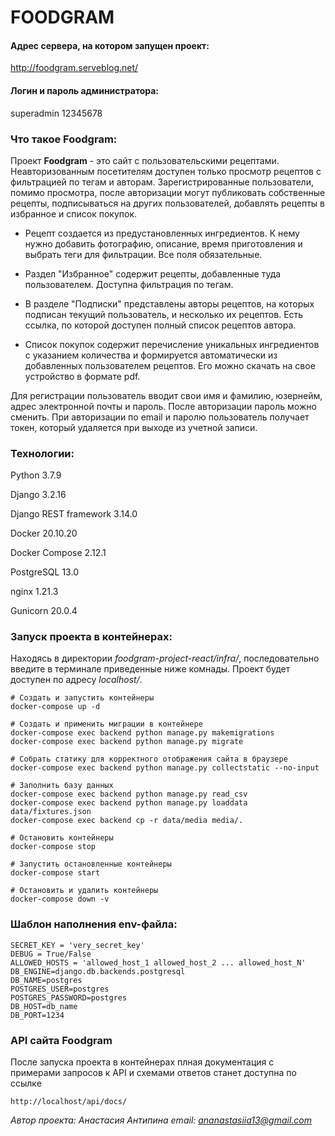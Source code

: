 # FOODGRAM

#### Адрес сервера, на котором запущен проект:

http://foodgram.serveblog.net/

#### Логин и пароль администратора:

superadmin
12345678

### Что такое Foodgram:

Проект **Foodgram** - это сайт с пользовательскими рецептами. Неавторизованным посетителям доступен только просмотр рецептов с фильтрацией по тегам и авторам. Зарегистрированные пользователи, помимо просмотра, после авторизации могут публиковать собственные рецепты, подписываться на других пользователей, добавлять рецепты в избранное и список покупок.

* Рецепт создается из предустановленных ингредиентов. К нему нужно добавить фотографию, описание, время приготовления и выбрать теги для фильтрации. Все поля обязательные.

* Раздел "Избранное" содержит рецепты, добавленные туда пользователем. Доступна фильтрация по тегам.

* В разделе "Подписки" представлены авторы рецептов, на которых подписан текущий пользователь, и несколько их рецептов. Есть ссылка, по которой доступен полный список рецептов автора.

* Список покупок содержит перечисление уникальных ингредиентов с указанием количества и формируется автоматически из добавленных пользователем рецептов. Его можно скачать на свое устройство в формате pdf.

Для регистрации пользователь вводит свои имя и фамилию, юзернейм, адрес электронной почты и пароль. После авторизации пароль можно сменить. При авторизации по email и паролю пользователь получает токен, который удаляется при выходе из учетной записи.

### Технологии:

Python 3.7.9

Django 3.2.16

Django REST framework 3.14.0

Docker 20.10.20

Docker Compose 2.12.1

PostgreSQL 13.0

nginx 1.21.3

Gunicorn 20.0.4

### Запуск проекта в контейнерах:

Находясь в директории *foodgram-project-react/infra/*, последовательно введите в терминале приведенные ниже комнады. Проект будет доступен по адресу *localhost/*.

```
# Создать и запустить контейнеры
docker-compose up -d

# Создать и применить миграции в контейнере
docker-compose exec backend python manage.py makemigrations
docker-compose exec backend python manage.py migrate

# Собрать статику для корректного отображения сайта в браузере
docker-compose exec backend python manage.py collectstatic --no-input

# Заполнить базу данных
docker-compose exec backend python manage.py read_csv
docker-compose exec backend python manage.py loaddata data/fixtures.json
docker-compose exec backend cp -r data/media media/.

# Остановить контейнеры
docker-compose stop

# Запустить остановленные контейнеры
docker-compose start

# Остановить и удалить контейнеры
docker-compose down -v
```

### Шаблон наполнения env-файла:
```
SECRET_KEY = 'very_secret_key'
DEBUG = True/False
ALLOWED_HOSTS = 'allowed_host_1 allowed_host_2 ... allowed_host_N'
DB_ENGINE=django.db.backends.postgresql
DB_NAME=postgres
POSTGRES_USER=postgres
POSTGRES_PASSWORD=postgres
DB_HOST=db_name
DB_PORT=1234
```

### API сайта Foodgram

После запуска проекта в контейнерах плная документация с примерами запросов к API и схемами ответов станет доступна по ссылке
```
http://localhost/api/docs/
```

*Автор проекта: Анастасия Антипина*
*email: ananastasiia13@gmail.com*